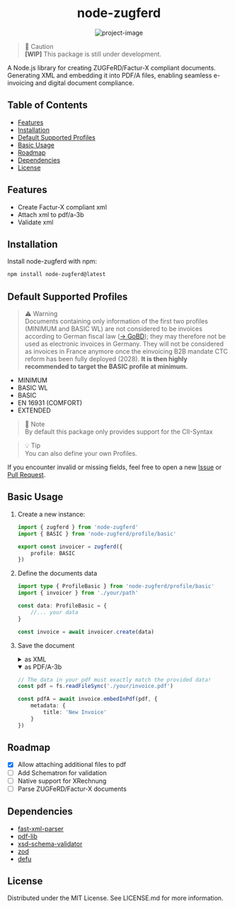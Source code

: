 <!-- omit in toc -->
<h1 align="center" id="title">node-zugferd</h1>

<p align="center">
<img src="https://socialify.git.ci/jslno/node-zugferd/image?description=0&language=1&name=1&owner=1&pattern=Transparent&stargazers=1&theme=Auto" alt="project-image" />
</p>

> 🚨 Caution    
> **[WIP]** This package is still under development.

A Node.js library for creating ZUGFeRD/Factur-X compliant documents. Generating XML and embedding it into PDF/A files, enabling seamless e-invoicing and digital document compliance.

<h2>Table of Contents</h2>

- [Features](#features)
- [Installation](#installation)
- [Default Supported Profiles](#default-supported-profiles)
- [Basic Usage](#basic-usage)
- [Roadmap](#roadmap)
- [Dependencies](#dependencies)
- [License](#license)

<h2>Features</h2>

* Create Factur-X compliant xml
* Attach xml to pdf/a-3b
* Validate xml

<h2>Installation</h2>

Install node-zugferd with npm:

```bash
npm install node-zugferd@latest
```

<h2>Default Supported Profiles</h2>

> ⚠️ Warning    
> Documents containing only information of the first two profiles (MINIMUM and BASIC WL) are not considered to be invoices according to German fiscal law ([&#8594; GoBD](https://www.bundesfinanzministerium.de/Content/DE/Downloads/BMF_Schreiben/Weitere_Steuerthemen/Abgabenordnung/2019-11-28-GoBD.html)); they may therefore not be used as electronic invoices in Germany. They will not be considered as invoices in France anymore once the einvoicing B2B mandate CTC reform has been fully deployed (2028). **It is then highly recommended to target the BASIC profile at minimum.**

* MINIMUM
* BASIC WL
* BASIC
* EN 16931 (COMFORT)
* EXTENDED


> 📝 Note   
> By default this package only provides support for the CII-Syntax

> 💡 Tip    
> You can also define your own Profiles.

If you encounter invalid or missing fields, feel free to open a new [Issue](https://github.com/jslno/node-zugferd/issues) or [Pull Request](https://github.com/jslno/node-zugferd/pulls).

<h2>Basic Usage</h2>

1. Create a new instance:

    ```ts
    import { zugferd } from 'node-zugferd'
    import { BASIC } from 'node-zugferd/profile/basic'

    export const invoicer = zugferd({
        profile: BASIC
    })
    ```

2. Define the documents data

    ```ts
    import type { ProfileBasic } from 'node-zugferd/profile/basic'
    import { invoicer } from './your/path'

    const data: ProfileBasic = {
        //... your data
    }

    const invoice = await invoicer.create(data)
    ```
3. Save the document
    <details>
    <summary>as XML</summary>

    ```ts
    const xml = invoice.toXML()
    ```
    </details>

    <details open>
    <summary>as PDF/A-3b</summary>

    ```ts
    // The data in your pdf must exactly match the provided data!
    const pdf = fs.readFileSync('./your/invoice.pdf')

    const pdfA = await invoice.embedInPdf(pdf, {
        metadata: {
            title: 'New Invoice'
        }
    })
    ```
    </details>


<h2>Roadmap</h2>

* [X] Allow attaching additional files to pdf
* [ ] Add Schematron for validation
* [ ] Native support for XRechnung
* [ ] Parse ZUGFeRD/Factur-X documents

<h2>Dependencies</h2>

* [fast-xml-parser](https://github.com/NaturalIntelligence/fast-xml-parser)
* [pdf-lib](https://github.com/Hopding/pdf-lib)
* [xsd-schema-validator](https://github.com/nikku/node-xsd-schema-validator)
* [zod](https://github.com/colinhacks/zod)
* [defu](https://github.com/unjs/defu)

<h2>License</h2>

Distributed under the MIT License. See LICENSE.md for more information.